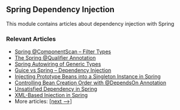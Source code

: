## Spring Dependency Injection

This module contains articles about dependency injection with Spring

### Relevant Articles

- [Spring @ComponentScan – Filter Types](https://www.baeldung.com/spring-componentscan-filter-type)
- [The Spring @Qualifier Annotation](https://www.baeldung.com/spring-qualifier-annotation)
- [Spring Autowiring of Generic Types](https://www.baeldung.com/spring-autowire-generics)
- [Guice vs Spring – Dependency Injection](https://www.baeldung.com/guice-spring-dependency-injection)
- [Injecting Prototype Beans into a Singleton Instance in Spring](https://www.baeldung.com/spring-inject-prototype-bean-into-singleton)
- [Controlling Bean Creation Order with @DependsOn Annotation](https://www.baeldung.com/spring-depends-on)
- [Unsatisfied Dependency in Spring](https://www.baeldung.com/spring-unsatisfied-dependency)
- [XML-Based Injection in Spring](https://www.baeldung.com/spring-xml-injection)
- More articles: [[next -->]](../spring-di-2)
